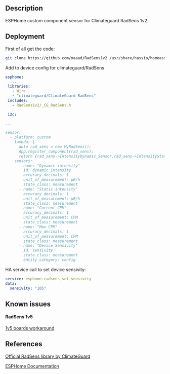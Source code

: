 
## Description

ESPHome custom component sensor for Climateguard RadSens 1v2

## Deployment

First of all get the code:
```bash
git clone https://github.com/maaad/RadSens1v2 /usr/share/hassio/homeassistant/esphome/RadSens1v2
```
Add to device config for climateguard/RadSens
```yaml
esphome:
  ...
 libraries:
   - Wire
   - "climateguard/ClimateGuard RadSens"
 includes:
   - RadSens1v2/_CG_RadSens.h

 i2c:

...

sensor:
  - platform: custom
    lambda: |-
      auto rad_sens = new MyRadSens();
      App.register_component(rad_sens);
      return {rad_sens->IntensityDynamic_Sensor,rad_sens->IntensityStatic_Sensor, rad_sens->CurrentCPM_Sensor, rad_sens->MaxCPM_Sensor,rad_sens->Sensivity_Sensor};
    sensors:
      - name: "Dynamic intensity"
        id: dynamic_intensity
        accuracy_decimals: 1
        unit_of_measurement: μR/h
        state_class: measurement
      - name: "Static intensity"
        accuracy_decimals: 1
        unit_of_measurement: μR/h
        state_class: measurement
      - name: "Current CPM"
        accuracy_decimals: 1
        unit_of_measurement: CPM
        state_class: measurement
      - name: "Max CPM"
        accuracy_decimals: 1
        unit_of_measurement: CPM
        state_class: measurement
      - name: "Device Sensivity"
        id: sensivity
        state_class: measurement
        entity_category: config
```

HA service call to set device sensivity:
```yaml
service: esphome.radsens_set_sensivity 
data:
  sensivity: "105"
```


## Known issues

#### RadSens 1v5
[1v5 boards workaround](https://github.com/maaad/RadSens1v2/issues/3#issuecomment-1289578773)



## References

[Official RadSens library by ClimateGuard](https://github.com/climateguard/RadSens)

[ESPHome Documentation](https://esphome.io/index.html)


